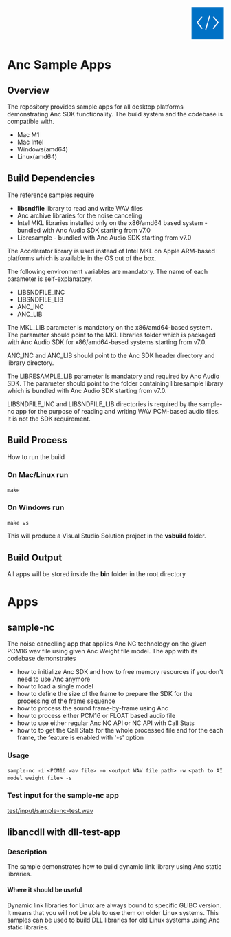 <div align="right">
<img src="./ANC.png" height="75px" />
</div>

# Anc Sample Apps
## Overview
The repository provides sample apps for all desktop platforms demonstrating Anc SDK functionality.
The build system and the codebase is compatible with.
* Mac M1
* Mac Intel
* Windows(amd64)
* Linux(amd64)

## Build Dependencies
The reference samples require
* **libsndfile** library to read and write WAV files
* Anc archive libraries for the noise canceling
* Intel MKL libraries installed only on the x86/amd64 based system - bundled with Anc Audio SDK starting from v7.0
* Libresample - bundled with Anc Audio SDK starting from v7.0

The Accelerator library is used instead of Intel MKL on Apple ARM-based platforms which is available in the OS out of the box.

The following environment variables are mandatory. The name of each parameter is self-explanatory.
* LIBSNDFILE_INC
* LIBSNDFILE_LIB
* ANC_INC
* ANC_LIB

The MKL_LIB parameter is mandatory on the x86/amd64-based system. The parameter should point to the MKL libraries folder which is packaged with Anc Audio SDK for x86/amd64-based systems starting from v7.0.

ANC_INC and ANC_LIB should point to the Anc SDK header directory and library directory.

The LIBRESAMPLE_LIB parameter is mandatory and required by Anc Audio SDK. The parameter should point to the folder containing libresample library which is bundled with Anc Audio SDK starting from v7.0.

LIBSNDFILE_INC and LIBSNDFILE_LIB directories is required by the sample-nc app for the purpose of reading and writing WAV PCM-based audio files. It is not the SDK requirement.


## Build Process

How to run the build

### On Mac/Linux run
```make```

### On Windows run
```make vs```

This will produce a Visual Studio Solution project in the **vsbuild** folder.

## Build Output
All apps will be stored inside the **bin** folder in the root directory

# Apps
## sample-nc
The noise cancelling app that applies Anc NC technology on the given PCM16 wav file using given Anc Weight file model. The app with its codebase demonstrates 
* how to initialize Anc SDK and how to free memory resources if you don't need to use Anc anymore 
* how to load a single model
* how to define the size of the frame to prepare the SDK for the processing of the frame sequence
* how to process the sound frame-by-frame using Anc
* how to process either PCM16 or FLOAT based audio file
* how to use either regular Anc NC API or NC API with Call Stats
* how to to get the Call Stats for the whole processed file and for the each frame, the feature is enabled with '-s' option

### Usage
```sample-nc -i <PCM16 wav file> -o <output WAV file path> -w <path to AI model weight file> -s```

### Test input for the sample-nc app
[test/input/sample-nc-test.wav](test/input/sample-nc-test.wav)

## libancdll with dll-test-app

### Description
The sample demonstrates how to build dynamic link library using Anc static libraries.

#### Where it should be useful
Dynamic link libraries for Linux are always bound to specific GLIBC version. It means that you will not be able to use them on older Linux systems. This samples can be used to build DLL libraries for old Linux systems using Anc static libraries.
